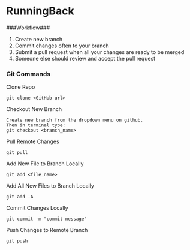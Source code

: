 # RunningBack

###Workflow###
1. Create new branch
2. Commit changes often to your branch
3. Submit a pull request when all your changes are ready to be merged
4. Someone else should review and accept the pull request

### Git Commands ###
Clone Repo
```
git clone <GitHub url>
```

Checkout New Branch


```
Create new branch from the dropdown menu on github.
Then in terminal type:
git checkout <branch_name>
```

Pull Remote Changes
```
git pull
```

Add New File to Branch Locally
```
git add <file_name>
```

Add All New Files to Branch Locally
```
git add -A
```

Commit Changes Locally
```
git commit -m "commit message"
```

Push Changes to Remote Branch
```
git push
```
